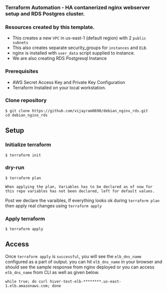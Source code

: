 ### Terraform Automation - HA contanerized nginx webserver setup and RDS Postgres cluster.

### Resources created by this template.
* This creates a new `VPC` in us-east-1 (default region) with 2 `public subnets`
* This also creates separate security_groups for `instances` and `ELB`. 
* nginx is installed with `user_data` script supplied to instance.
* We are also creating RDS Postgresql Instance

### Prerequisites 
* AWS Secret Access Key and Private Key Configuration
* Terraform Installed on your local workstation.

### Clone repository
```
$ git clone https://github.com/vijayram0690/debian_nginx_rds.git
cd debian_nginx_rds
```

## Setup 

### Initialize terraform
```
$ terraform init
```

### dry-run
```
$ terraform plan

When applying the plan, Variables has to be declared as of now for this repo variables has not been declared, left for default values. 
```
Post we declare the varaibles, If everything looks ok during `terraform plan` then apply real changes using `terraform apply`

### Apply terraform 
```
$ terraform apply
```

## Access
Once `terraform apply` is `successful`, you will see the `elb_dns_name` configured as a part of output. you can hit `elb_dns_name` in your browser and should see the sample response from nginx deployed or you can access `elb_dns_name` from CLI as well as given below.

`while true; do curl hiver-test-elb-********.us-east-1.elb.amazonaws.com; done`

